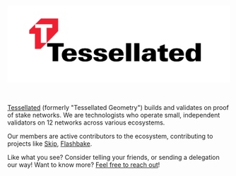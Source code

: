 <div align="center">
<p>
    <a href="https://tessellated.io" target="_blank">
      <img alt="Tessellated Logo" src="media/logo.png" />
    </a>
</p>
<br />
</div>

[Tessellated](https://tessellated.io) (formerly "Tessellated Geometry") builds and validates on proof of stake networks. We are technologists who operate small, independent validators on 12 networks across various ecosystems. 

Our members are active contributors to the ecosystem, contributing to projects like [Skip](https://skip.money), [Flashbake](https://flashbake.xyz).

Like what you see? Consider telling your friends, or sending a delegation our way! Want to know more? [Feel free to reach out](mailto:team@tessellatedgeometry.com)!
